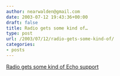 ```yaml
---
author: nearwalden@gmail.com
date: 2003-07-12 19:43:36+00:00
draft: false
title: Radio gets some kind of…
type: post
url: /2003/07/12/radio-gets-some-kind-of/
categories:
- posts
---
```


[Radio gets some kind of Echo support](//radio.userland.com/stories/storyReader$26234')



